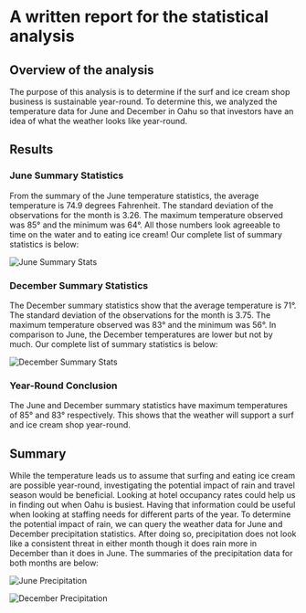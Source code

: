 # A written report for the statistical analysis 
## Overview of the analysis
The purpose of this analysis is to determine if the surf and ice cream shop business is sustainable year-round. To determine this, we analyzed the temperature data for June and December in Oahu so that investors have an idea of what the weather looks like year-round. 

## Results 
### June Summary Statistics 
From the summary of the June temperature statistics, the average temperature is 74.9 degrees Fahrenheit. The standard deviation of the observations for the month is 3.26. The maximum temperature observed was 85° and the minimum was 64°. All those numbers look agreeable to time on the water and to eating ice cream! Our complete list of summary statistics is below:

![June Summary Stats](https://user-images.githubusercontent.com/107484694/187566481-3dbc13a2-7c4d-4b99-845d-0adbe716548b.png)

### December Summary Statistics 
The December summary statistics show that the average temperature is 71°. The standard deviation of the observations for the month is 3.75. The maximum temperature observed was 83° and the minimum was 56°. In comparison to June, the December temperatures are lower but not by much. Our complete list of summary statistics is below:

![December Summary Stats](https://user-images.githubusercontent.com/107484694/187567666-4c0cb550-d159-4d78-93d6-f14736ac9c19.png)

### Year-Round Conclusion
The June and December summary statistics have maximum temperatures of 85° and 83° respectively. This shows that the weather will support a surf and ice cream shop year-round. 

## Summary 
While the temperature leads us to assume that surfing and eating ice cream are possible year-round, investigating the potential impact of rain and travel season would be beneficial. Looking at hotel occupancy rates could help us in finding out when Oahu is busiest. Having that information could be useful when looking at staffing needs for different parts of the year. To determine the potential impact of rain, we can query the weather data for June and December precipitation statistics. After doing so, precipitation does not look like a consistent threat in either month though it does rain more in December than it does in June. The summaries of the precipitation data for both months are below:

![June Precipitation](https://user-images.githubusercontent.com/107484694/187573122-ccd77d72-a2d1-4268-ace7-d9303d88090c.png)

![December Precipitation](https://user-images.githubusercontent.com/107484694/187573146-a8d7c038-859a-4989-9a9a-59018a907181.png)
